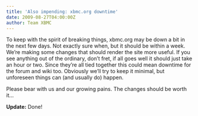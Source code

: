```yaml
---
title: 'Also impending: xbmc.org downtime'
date: 2009-08-27T04:00:00Z
author: Team XBMC
---
```

To keep with the spirit of breaking things, xbmc.org may be down a bit in the next few days. Not exactly sure when, but it should be within a week. We’re making some changes that should render the site more useful. If you see anything out of the ordinary, don’t fret, if all goes well it should just take an hour or two. Since they’re all tied together this could mean downtime for the forum and wiki too. Obviously we’ll try to keep it minimal, but unforeseen things can (and usually do) happen.

 Please bear with us and our growing pains. The changes should be worth it…

 **Update:** Done!

 